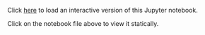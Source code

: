 Click [here](https://mybinder.org/v2/gh/danknights/biol5950/HEAD?filepath=neural_network_intro/neural_net_demo.ipynb) to load an interactive 
version of this Jupyter notebook.

Click on the notebook file above to view it statically.
